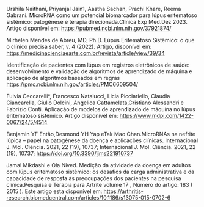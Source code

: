 Urshila Naithani, Priyanjal Jain1, Aastha Sachan, Prachi Khare, Reema Gabrani. MicroRNA como um potencial biomarcador para lúpus eritematoso sistêmico: patogênese e terapia direcionada.Clínica Exp Med.Dez 2023. Artigo disponível em: https://pubmed.ncbi.nlm.nih.gov/37921874/

Mirhelen Mendes de Abreu, MD, Ph.D. Lúpus Eritematoso Sistêmico: o que o clínico precisa saber, v. 4 (2022). Artigo, disponível em: https://medicinacienciaearte.com.br/revista/article/view/39/34

Identificação de pacientes com lúpus em registros eletrônicos de saúde: desenvolvimento e validação de algoritmos de aprendizado de máquina e aplicação de algoritmos baseados em regras https://pmc.ncbi.nlm.nih.gov/articles/PMC6609504/

Fulvia Ceccarelli*, Francesco Natalucci, Licia Picciariello, Claudia Ciancarella, Giulio Dolcini, Angelica Gattamelata,Cristiano Alessandri e Fabrizio Conti. Aplicação de modelos de aprendizado de máquina no lúpus eritematoso sistêmico. Artigo disponível em: https://www.mdpi.com/1422-0067/24/5/4514

Benjamin YF Então,Desmond YH Yap eTak Mao Chan.MicroRNAs na nefrite lúpica – papel na patogênese da doença e aplicações clínicas. Internacional J. Mol. Ciência. 2021, 22 (19), 10737; Internacional J. Mol. Ciência. 2021, 22 (19), 10737; https://doi.org/10.3390/ijms221910737

Jamal Mikdashi e Ola Nived. Medição da atividade da doença em adultos com lúpus eritematoso sistêmico: os desafios da carga administrativa e da capacidade de resposta às preocupações dos pacientes na pesquisa clínica.Pesquisa e Terapia para Artrite volume 17 , Número do artigo: 183 ( 2015 ). Este artigo esta disponível
em: https://arthritis-research.biomedcentral.com/articles/10.1186/s13075-015-0702-6
